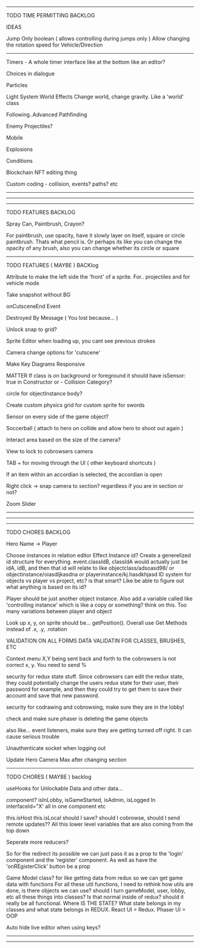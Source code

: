 --------------------------------------------------------------------------------------

TODO TIME PERMITTING BACKLOG

IDEAS

Jump Only boolean ( allows controlling during jumps only )
Allow changing the rotation speed for Vehicle/Direction

---

Timers - A whole timer interface like at the bottom like an editor?

Choices in dialogue

Particles

Light System
    World Effects
    Change world, change gravity. Like a 'world' class

Following..Advanced Pathfinding

Enemy Projectiles?

Mobile

Explosions

Conditions

Blockchain NFT editing thing

Custom coding - collision, events? paths? etc

--------------------------------------------------------------------------------------
--------------------------------------------------------------------------------------
--------------------------------------------------------------------------------------

TODO FEATURES BACKLOG

Spray Can, Paintbrush, Crayon?

For paintbrush, use opacity, have it slowly layer on itself, square or circle paintbrush. Thats what pencil is. Or perhaps its like you can change the opacity of any brush, also you can change whether its circle or square

--------------------------------------------------------------------------------------

TODO FEATURES ( MAYBE ) BACKlog

Attribute to make the left side the 'front' of a sprite. For.. projectiles and for vehicle mode 

Take snapshot without BG

onCutsceneEnd Event

Destroyed By Message ( You lost because... )

Unlock snap to grid?

Sprite Editor when loading up, you cant see previous strokes

Camera change options for 'cutscene'

Make Key Diagrams Responsive

MATTER
  If class is on background or foreground it should have isSensor: true in Constructor
  or - Collision Category?

  circle for objectInstance body?

  Create custom physics grid for custom sprite for swords

  Sensor on every side of the game object?

Soccerball ( attach to hero on collide and allow hero to shoot out again )

Interact area based on the size of the camera?

View to lock to cobrowsers camera

TAB + for moving through the UI ( other keyboard shortcuts )

If an item within an accordian is selected, the accordian is open

Right click -> snap camera to section? regardless if you are in section or not?

Zoom Slider


--------------------------------------------------------------------------------------
--------------------------------------------------------------------------------------
--------------------------------------------------------------------------------------

TODO CHORES BACKLOG

Hero Name -> Player

Choose instances in relation editor
Effect Instance id? Create a generelized id structure for everything.
  event.classIdB, classIdA would actually just be idA, idB, and then that id will relate to like objectclass/adsoasd98/ or objectinstance/oiasdljkasdna or playerinstance/kj.hasdkhjasd
  ID system for objects vs player vs project, etc? is that smart? Like be able to figure out what anything is based on its id?

Player should be just another object instance. Also add a variable called like 'controlling instance' which is like a copy or something? think on this. Too many variations between player and object

Look up x, y, on sprite should be... getPosition(). Overall use Get Methods instead of .x, .y, .rotation

VALIDATION ON ALL FORMS
DATA VALIDATIN FOR CLASSES, BRUSHES, ETC

Context menu X,Y being sent back and forth to the cobrowsers is not correct x, y. You need to send %

security for redux state stuff. Since cobrowsers can edit the redux state, they could potentially change the users redux state for their user, their password for example, and then they could try to get them to save their account and save that new password.

security for codrawing and cobrowsing, make sure they are in the lobby!

check and make sure phaser is deleting the game objects

also like... event listeners, make sure they are getting turned off right. It can cause serious trouble

Unauthenticate socket when logging out

Update Hero Camera Max after changing section

--------------------------------------------------------------------------------------

TODO CHORES ( MAYBE ) backlog

useHooks for Unlockable Data and other data...

<AdminHidden> component? isInLobby, isGameStarted, isAdmin, isLogged In interfaceId="X' all in one component etc

this.isHost this.isLocal should I save? should I cobrowse, should I send remote updates?? All this lower level variables that are also coming from the top down

Seperate more reducers?

So for the redirect its possible we can just pass it as a prop to the 'login' component and the 'register' component. As well as have the 'onREgisterClick' button be a prop

Game Model class? for like getting data from redux so we can get game data with functions
For all these util functions, I need to rethink how utils are done, is there objects we can use? should I turn gameModel, user, lobby, etc all these things into classes? Is that normal inside of redux? should it really be all functional. Where IS THE STATE? What state belongs in my classes and what state belongs in REDUX. React UI = Redux. Phaser UI = OOP

Auto hide live editor when using keys?

--------------------------------------------------------------------------------------
--------------------------------------------------------------------------------------

